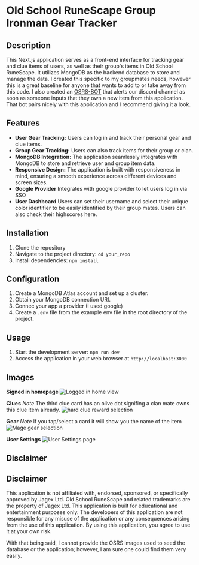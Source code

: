 # Old School RuneScape Group Ironman Gear Tracker

## Description

This Next.js application serves as a front-end interface for tracking gear and clue items of users, as well as their group's items in Old School RuneScape. It utilizes MongoDB as the backend database to store and manage the data. I created this specific to my groupmates needs, however this is a great baseline for anyone that wants to add to or take away from this code. I also created an [OSRS-BOT](https://github.com/Caleb-Kuss/osrs-bot) that alerts our discord channel as soon as someone inputs that they own a new item from this application. That bot pairs nicely with this application and I recommend giving it a look.

## Features

- **User Gear Tracking:** Users can log in and track their personal gear and clue items.
- **Group Gear Tracking:** Users can also track items for their group or clan.
- **MongoDB Integration:** The application seamlessly integrates with MongoDB to store and retrieve user and group item data.
- **Responsive Design:** The application is built with responsiveness in mind, ensuring a smooth experience across different devices and screen sizes.
- **Google Provider** Integrates with google provider to let users log in via SSO
- **User Dashboard** Users can set their username and select their unique color identifier to be easily identified by their group mates. Users can also check their highscores here.

## Installation

1. Clone the repository
2. Navigate to the project directory: `cd your_repo`
3. Install dependencies: `npm install`

## Configuration

1. Create a MongoDB Atlas account and set up a cluster.
1. Obtain your MongoDB connection URI.
1. Connec your app a provider (I used google)
1. Create a `.env` file from the example env file in the root directory of the project.

## Usage

1. Start the development server: `npm run dev`
2. Access the application in your web browser at `http://localhost:3000`

## Images

**Signed in homepage**
![Logged in home view](/public/readme/loggedinhome.png)

**Clues**
_Note_ The third clue card has an olive dot signifing a clan mate owns this clue item already.
![hard clue reward selection](/public/readme/hardcluerewards.png)

**Gear**
_Note_ If you tap/select a card it will show you the name of the item
![Mage gear selection](/public/readme/magegearselection.png)

**User Settings**
![User Settings page](/public/readme/usersettings.png)

## Disclaimer

## Disclaimer

This application is not affiliated with, endorsed, sponsored, or specifically approved by Jagex Ltd. Old School RuneScape and related trademarks are the property of Jagex Ltd. This application is built for educational and entertainment purposes only. The developers of this application are not responsible for any misuse of the application or any consequences arising from the use of this application. By using this application, you agree to use it at your own risk.

With that being said, I cannot provide the OSRS images used to seed the database or the application; however, I am sure one could find them very easily.
